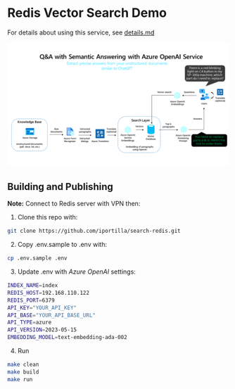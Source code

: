 # Redis Vector Search Demo

For details about using this service, see [details.md](details.md)

![Architecture](architecture.png)


## Building and Publishing

**Note:** Connect to Redis server with VPN then:

1. Clone this repo with:

```bash
git clone https://github.com/iportilla/search-redis.git
```

2. Copy .env.sample to .env with:

```bash
cp .env.sample .env
```

3. Update .env with *Azure OpenAI* settings:

```bash
INDEX_NAME=index
REDIS_HOST=192.168.110.122
REDIS_PORT=6379
API_KEY="YOUR_API_KEY"
API_BASE="YOUR_API_BASE_URL"
API_TYPE=azure
API_VERSION=2023-05-15
EMBEDDING_MODEL=text-embedding-ada-002
```

4. Run

```bash
make clean
make build
make run
```
